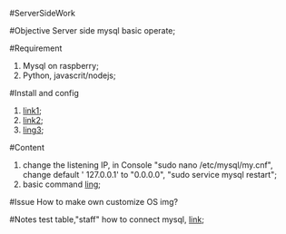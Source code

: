 #ServerSideWork

#Objective
Server side mysql basic operate;

#Requirement
1. Mysql on raspberry;
2. Python, javascrit/nodejs;

#Install and config
1. [link1](http://elinux.org/RPi_MySQL);
2. [link2](http://www.raspberry-projects.com/pi/software_utilities/mysql);
3. [ling3](http://raspberrywebserver.com/sql-databases/using-mysql-on-a-raspberry-pi.html);

#Content
1. change the listening IP, in Console "sudo nano /etc/mysql/my.cnf", change default ' 127.0.0.1' to "0.0.0.0", "sudo service mysql restart";
2. basic command [ling](http://www.tecmint.com/mysqladmin-commands-for-database-administration-in-linux/);


#Issue
How to make own customize OS img?

#Notes
test table,"staff"
how to connect mysql, [link](http://stackoverflow.com/questions/372885/how-do-i-connect-to-a-mysql-database-in-python);
